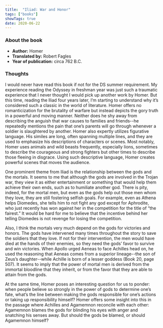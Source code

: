 ```yaml
---
title:  "Iliad: War and Honor"
tags: ["books"]
showTags: true
date: 2020-06-22
---
```

### About the book

* **Author:** Homer
* **Translated by:** Robert Fagles
* **Year of publication:** circa 762 B.C.

### Thoughts

I would never have read this book if not for the DS summer requirement. My experience reading the Odyssey in freshman year was just such a traumatic experience that I never thought I would pick up another work by Homer. But this time, reading the Iliad four years later, I’m starting to understand why it’s considered such a classic in the world of literature. Homer offers no romanticization for the brutality of warfare but instead depicts the gory truth in a powerful and moving manner. Neither does he shy away from describing the anguish that war causes to families and friends--he repeatedly mentions the pain that one’s parents will go through whenever a soldier is slaughtered by another. Homer also expertly utilizes figurative language. His similes are long, often spanning multiple lines, and they are used to emphasize his descriptions of characters or scenes. Most notably, Homer uses animals and wild beasts frequently, especially lions, sometimes to describe the courageous and strong fighters but other times to describe those fleeing in disgrace. Using such descriptive language, Homer creates powerful scenes that moves the audience.

One prominent theme from Iliad is the relationship between the gods and the mortals. It seems to me that although the gods are involved in the Trojan war, they view it as either entertainment or something that would help them achieve their own ends, such as to humiliate another god. There is pity, indeed, for the mortal men, but even as the gods help out those men whom they love, they are still fostering selfish goals. For example, even as Athena helps Diomedes, she tells him to not fight any god except for Aphrodite, who just recently has won against her in the competition for the title of “the fairest.” It would be hard for me to believe that the incentive behind her telling Diomedes is not revenge for losing the competition.

Also, I think the mortals very much depend on the gods for victories and honors. The gods have intervened many times throughout the story to save the soldiers that they love. If not for their intervention, the men would have died at the hands of their enemies, so they need the gods’ favor to survive and win victories. When Apollo urged Aeneas to face Achilles head on, he used the reasoning that Aeneas comes from a superior lineage--the son of Zeus’s daughter--while Achille is born of a lesser goddess (Book 20, page 507). It seems to imply that the power of mortal men is derived from the immortal bloodline that they inherit, or from the favor that they are able to attain from the gods.

At the same time, Homer poses an interesting question for us to ponder: when people believe so strongly in the power of gods to determine one’s fate, what’s the line between making the gods responsible for one’s actions or taking up responsibility himself? Homer offers some insight into this in the passage where Achilles and Agamemnon reconcile with each other: Agamemnon blames the gods for blinding his eyes with anger and snatching his senses away. But should the gods be blamed, or should Agamemnon himself?